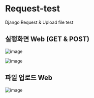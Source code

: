 # Request-test
Django Request &amp; Upload file test

## 실행화면 Web (GET & POST)
![image](https://github.com/user-attachments/assets/2464944d-6949-4ead-8f9e-df4afc548f6b)

![image](https://github.com/user-attachments/assets/5556836c-bf2a-4ba0-996f-48e32a3af5e2)

## 파일 업로드 Web
![image](https://github.com/user-attachments/assets/712154b3-8ad3-4376-a37d-08b58050f65f)
